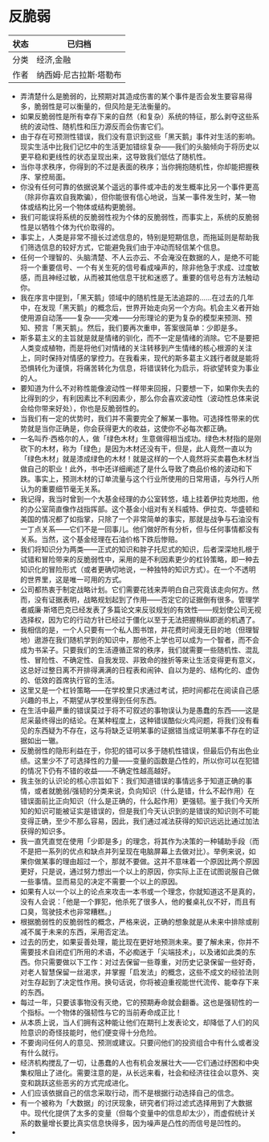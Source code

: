 # 反脆弱

| 状态 | 已归档          |
| -- | ------------ |
| 分类 | 经济,金融        |
| 作者 | 纳西姆·尼古拉斯·塔勒布 |

- 弄清楚什么是脆弱的，比预期对其造成伤害的某个事件是否会发生要容易得多，脆弱性是可以衡量的，但风险是无法衡量的。
- 如果反脆弱性是所有幸存下来的自然（和复杂）系统的特征，那么剥夺这些系统的波动性、随机性和压力源反而会伤害它们。
- 由于存在可预测性错误，我们没有意识到这些「黑天鹅」事件对生活的影响。现实生活中比我们记忆中的生活更加错综复杂——我们的头脑倾向于将历史以更平稳和更线性的状态呈现出来，这导致我们低估了随机性。
- 当你寻求秩序，你得到的不过是表面的秩序；当你拥抱随机性，你却能把握秩序、掌控局面。
- 你没有任何可靠的依据说某个遥远的事件或冲击的发生概率比另一个事件更高（除非你喜欢自我欺骗），但你能很有信心地说，当某一事件发生时，某一物体或结构比另一个物体或结构更脆弱。
- 我们可能误将系统的反脆弱性视为个体的反脆弱性，而事实上，系统的反脆弱性是以牺牲个体为代价取得的。
- 事实上，人类是非常不擅长过滤信息的，特别是短期信息，而拖延则是帮助我们筛选信息的较好方式，它能避免我们由于冲动而轻信某个信息。
- 任何一个理智的、头脑清楚、不人云亦云、不会淹没在数据的人，是绝不可能将一个重要信号、一个有关生死的信号看成噪声的，除非他急于求成、过度敏感，而且神经过敏，从而被其他信息干扰和迷惑了。重要的信号总有方法触动你。
- 我在序言中提到，「黑天鹅」领域中的随机性是无法追踪的……在过去的几年中，在发现「黑天鹅」的概念后，世界开始走向另一个方向。机会主义者开始使用源自动荡——复杂——灾难——分形理论的更为复杂的模型来预测、预知、预言「黑天鹅」。然后，我们要再次重申，答案很简单：少即是多。
- 斯多葛主义的主旨就是就是情绪的驯化，而不一定是情绪的消除。它不是要把人类变成植物，而是将他们对情绪的关注转移到产生情绪的核心根源的关注上，同时保持对情感的掌控力。在我看来，现代的斯多葛主义践行者就是能将恐惧转化为谨慎，将痛苦转化为信息，将错误转化为启示，将欲望转变为事业的人。
- 要知道为什么不对称性能像波动性一样带来回报，只要想一下，如果你失去的比得到的少，有利因素比不利因素少，那么你会喜欢波动性（波动性总体来说会给你带来好处），你也是反脆弱性的。
- 当我们有一定的优势时，我们并不需要完全了解某一事物。可选择性带来的优势就是当你正确是，你会获得更大的收益，这使你不必每次都正确。
- 一名叫乔·西格尔的人，做「绿色木材」生意做得相当成功。绿色木材指的是刚砍下的木材，称为「绿色」是因为木材还没有干，但是，此人竟然一直以为「绿色木材」就是漆成绿色的木材！就是这样的一个人竟然将买卖暮色木材当做自己的职业！此外，书中还详细阐述了是什么导致了商品价格的波动和下跌。事实上，预测木材的订单流量与这个行业所使用的日常用语，与外行人所认为的重要细节毫无关系。
- 我记得，我当时曾到一个大基金经理的办公室转悠，墙上挂着伊拉克地图，他的办公室简直像作战指挥部。这个基金小组对有关科威特、伊拉克、华盛顿和美国的情况都了如指掌，只除了一个非常简单的事实，那就是战争与石油没有一丁点关系——它们不是一回事儿。他们做好所有分析，但与任何事情都没有关系。当然，这个基金经理在石油价格下跌后惨赔。
- 我们将知识分为两类——正式的知识和胖子托尼式的知识，后者深深地扎根于试错和冒险带来的反脆弱性中，采用的是不利因素更少的杠铃策略，即一种去知识化的冒险形式（或者更确切地说，一种独特的知识方式）。在一个不透明的世界里，这是唯一可用的方式。
- 公司都热衷于制定战略计划。它们需要花钱来弄明白自己究竟该走向何方。然而，没有证据表明，战略规划起到了作用——否定它的证据倒有很多。管理学者威廉·斯塔巴克已经发表了多篇论文来反驳规划的有效性——规划使公司无视选择权，因为它的行动方针已经过于僵化以至于无法把握稍纵即逝的机遇了。
- 我相信的是，一个人只要有一个私人图书馆，并花费时间漫无目的地（但理智地）遨游在我们随机学到的知识中，那他不上学也可以成为一个智者，而不会成为书呆子。只要我们的生活遵循正常的秩序，我们就需要一些随机性、混乱性、冒险性、不确定性、自我发现、非致命的挫折等来让生活变得更有意义，这总好过整日离不开排得满满的日程表和闹钟、自以为是的、结构化的、虚伪的、低效的首席执行官的生活。
- 这里又是一个杠铃策略——在学校里只求通过考试，把时间都花在阅读自己感兴趣的书上，不期望从学校里得到任何东西。
- 在生活中最严重的错误莫过于将不可叙述的事物误认为是愚蠢的东西——这是尼采最终得出的结论。在某种程度上，这种错误酷似火鸡问题，将我们没有看见的东西疑为不存在，这与将缺乏证明某事的证据错当成证明某事不存在的证据如出一辙。
- 反脆弱性的隐形利益在于，你犯的错可以多于随机性错误，但最后仍有出色业绩。这里少不了可选择性的力量——变量的函数是凸性的，所以你可以在犯错的情况下仍有不错的收益——不确定性越高越好。
- 我主张的认识论的核心宗旨如下：我们知道错误的事情远多于知道正确的事情，或者就脆弱/强韧的分类来说，负向知识（什么是错，什么不起作用）在错误面前比正向知识（什么是正确的，什么起作用）更强韧。鉴于我们今天所知的知识可能被证实是错误的，但是我们今天认识到的是错误的知识则不可能变得正确，至少不那么容易，因此，我们通过减法获得的知识远远比通过加法获得的知识多。
- 我一直凭直觉在使用「少即是多」的理念，将其作为决策的一种辅助手段（而不是把一系列的优点和缺点并列呈现在电脑屏幕上去做对比）。举例来说，如果你做某事的理由超过一个，那就不要做。这并不意味着一个原因比两个原因更好，只是说，通过努力想出一个以上的原因，你实际上正在试图说服自己做一些事情。显而易见的决定不需要一个以上的原因。
- 如果有人以一个以上的论点来攻击一本书或一个理念，你就知道这不是真的，没有人会说：「他是一个罪犯，他杀死了很多人，他的餐桌礼仪不好，而且有口臭，驾驶技术也非常糟糕。」
- 根据脆弱性的反脆弱性的概念，严格来说，正确的想象就是从未来中排除或削减不属于未来的东西，采用否定法。
- 过去的历史，如果妥善处理，能比现在更好地预测未来。要了解未来，你并不需要技术自闭症们所用的术语，不必痴迷于「尖端技术」，以及诸如此类的东西。你只需要做以下工作：对过去保留一些尊重，对历史记录保留一些好奇，对老人智慧保留一丝渴求，并掌握「启发法」的概念，这些不成文的经验法则对生存起到了决定性作用。换句话说，你将被迫重视能世代流传、能幸存下来的东西。
- 每过一年，只要该事物没有灭绝，它的预期寿命就会翻番。这也是强韧性的一个指标。一个物体的强韧性与它的当前寿命成正比！
- 从本质上说，当人们拥有这种能让他们在期刊上发表论文，却降低了人们的风险意识的奇怪技能时，他们便变得十分危险。
- 不要询问任何人的意见、预测或建议。只要问他们的投资组合中有什么或者没有什么就行。
- 经济机构搅乱了一切，让愚蠢的人也有机会发展壮大——它们通过纾困和中央集权阻止了进化。需要注意的是，从长远来看，社会和经济往往会以意外、突变和跳跃这些恶劣的方式完成进化。
- 人们应该依据自己的信念采取行动，而不是根据行动选择自己的信念。
- 有一个被称为「大数据」的讨厌现象，研究者们将过滤式选择用到了大数据中。现代化提供了太多的变量（但每个变量中的信息却太少），而虚假统计关系的数量增长要比真实信息快得多，因为噪声是凸性的而信号是凹性的。
-


